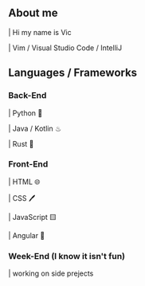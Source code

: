 ## About me 
|   Hi my name is Vic 


|   Vim / Visual Studio Code / IntelliJ

## Languages / Frameworks

### Back-End

|   Python 🐍

|   Java / Kotlin ♨ 

|   Rust 🦀

### Front-End

|   HTML 🌐

|   CSS 🖊️

|   JavaScript 🟨

| Angular 📕

### Week-End (I know it isn't fun)
| working on side prejects 
